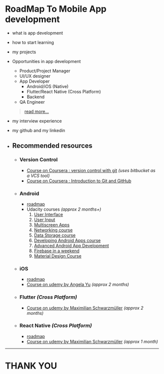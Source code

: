 # RoadMap To Mobile App development

- what is app development
- how to start learning
- my projects
- Opportunities in app development
	- Product/Project Manager
	- UI/UX designer
	- App Developer
		- Android/iOS (Native)
		- Flutter/React Native (Cross Platform)
		- Backend
	- QA Engineer
	> [read more...](https://themindstudios.com/blog/mobile-app-development-team/)
- my interview experience
- my github and my linkedin

- ## Recommended resources
	- ### Version Control
		- [Course on Coursera : version control with git](https://www.coursera.org/learn/version-control-with-git) *(uses bitbucket as a VCS tool)*
		- [Course on Coursera : Introduction to Git and GitHub](https://in.coursera.org/learn/introduction-git-github)
	- ### Android
		- [roadmap](https://roadmap.sh/android)
		- Udacity courses *(approx 2 months+)*
			1. [User Interface](https://www.udacity.com/course/android-basics-user-interface--ud834)
			2. [User Input](https://www.udacity.com/course/android-basics-user-input--ud836)
			3. [Multiscreen Apps](https://www.udacity.com/course/android-basics-multiscreen-apps--ud839)
			4. [Networking course](https://www.udacity.com/course/android-basics-networking--ud843)
			5. [Data Storage course](https://www.udacity.com/course/android-basics-data-storage--ud845)
			6. [Developing Android Apps course](https://www.udacity.com/course/new-android-fundamentals--ud851)
			7. [Advanced Android App Development](https://www.udacity.com/course/advanced-android-app-development--ud855)
			8. [Firebase in a weekend](https://www.udacity.com/course/firebase-in-a-weekend-by-google-android--ud0352)
			9. [Material Design Course](https://www.udacity.com/course/material-design-for-android-developers--ud862)
		
	- ### iOS
		- [roadmap](https://decode.agency/article/ios-roadmap/)
		- [Course on udemy by Angela Yu](https://www.udemy.com/course/ios-13-app-development-bootcamp/) *(approx 2 months)*
		
	- ### Flutter *(Cross Platform)*
		- [Course on udemy by Maximilian Schwarzmüller](https://www.udemy.com/course/learn-flutter-dart-to-build-ios-android-apps) *(approx 2 months)*
		
	- ### React Native *(Cross Platform)*
		- [roadmap](https://github.com/hayanisaid/React-Native-developer-roadmap)
		- [Course on udemy by Maximilian Schwarzmüller](https://www.udemy.com/course/react-native-the-practical-guide/) *(approx 1 month)*
---
# THANK YOU